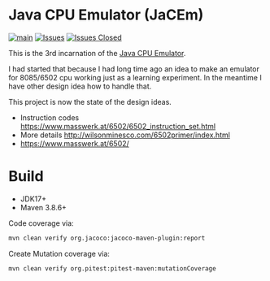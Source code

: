 <!---
 Licensed to the Apache Software Foundation (ASF) under one or more
 contributor license agreements.  See the NOTICE file distributed with
 this work for additional information regarding copyright ownership.
 The ASF licenses this file to You under the Apache License, Version 2.0
 (the "License"); you may not use this file except in compliance with
 the License.  You may obtain a copy of the License at

      http://www.apache.org/licenses/LICENSE-2.0

 Unless required by applicable law or agreed to in writing, software
 distributed under the License is distributed on an "AS IS" BASIS,
 WITHOUT WARRANTIES OR CONDITIONS OF ANY KIND, either express or implied.
 See the License for the specific language governing permissions and
 limitations under the License.
-->

# Java CPU Emulator (JaCEm)
[![main](https://github.com/khmarbaise/jacem/actions/workflows/main.yml/badge.svg)](https://github.com/khmarbaise/jacem/actions/workflows/main.yml)
[![Issues](https://img.shields.io/github/issues/khmarbaise/jacem)](https://github.com/khmarbaise/jacem/issues)
[![Issues Closed](https://img.shields.io/github/issues-closed/khmarbaise/jacem)](https://github.com/khmarbaise/jacem/issues?q=is%3Aissue+is%3Aclosed)



This is the 3rd incarnation of the [Java CPU Emulator](https://github.com/khmarbaise/CPUEmu).

I had started that because I had long time ago an idea to make an emulator for 8085/6502 cpu working just as a learning
experiment. In the meantime I have other design idea how to handle that.

This project is now the state of the design ideas.

* Instruction codes https://www.masswerk.at/6502/6502_instruction_set.html
* More details http://wilsonminesco.com/6502primer/index.html
* https://www.masswerk.at/6502/

# Build

* JDK17+
* Maven 3.8.6+

Code coverage via:

```bash
mvn clean verify org.jacoco:jacoco-maven-plugin:report
```

Create Mutation coverage via:

```bash
mvn clean verify org.pitest:pitest-maven:mutationCoverage
```